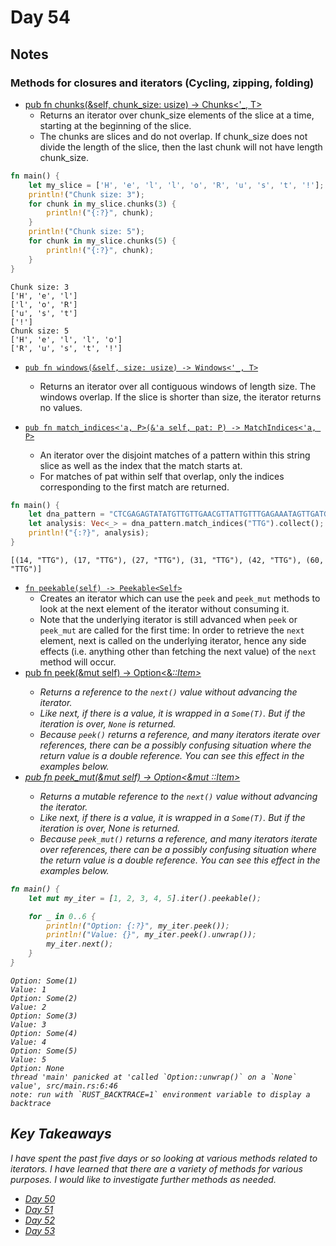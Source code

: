 # Day 54

## Notes

### Methods for closures and iterators (Cycling, zipping, folding)

- [pub fn chunks(&self, chunk_size: usize) -> Chunks<'_, T>](https://doc.rust-lang.org/std/primitive.slice.html#method.chunks)
  - Returns an iterator over chunk_size elements of the slice at a time, starting at the beginning of the slice.
  - The chunks are slices and do not overlap. If chunk_size does not divide the length of the slice, then the last chunk will not have length chunk_size.

```rust
fn main() {
    let my_slice = ['H', 'e', 'l', 'l', 'o', 'R', 'u', 's', 't', '!'];
    println!("Chunk size: 3");
    for chunk in my_slice.chunks(3) {
        println!("{:?}", chunk);
    }
    println!("Chunk size: 5");
    for chunk in my_slice.chunks(5) {
        println!("{:?}", chunk);
    }
}
```

```shell
Chunk size: 3
['H', 'e', 'l']
['l', 'o', 'R']
['u', 's', 't']
['!']
Chunk size: 5
['H', 'e', 'l', 'l', 'o']
['R', 'u', 's', 't', '!']
```

- [`pub fn windows(&self, size: usize) -> Windows<'_, T>`](https://doc.rust-lang.org/std/primitive.slice.html#method.windows)
  - Returns an iterator over all contiguous windows of length size. The windows overlap. If the slice is shorter than size, the iterator returns no values.

- [`pub fn match_indices<'a, P>(&'a self, pat: P) -> MatchIndices<'a, P>`](https://doc.rust-lang.org/std/string/struct.String.html#method.match_indices)
  - An iterator over the disjoint matches of a pattern within this string slice as well as the index that the match starts at.
  - For matches of pat within self that overlap, only the indices corresponding to the first match are returned.

```rust
fn main() {
    let dna_pattern = "CTCGAGAGTATATGTTGTTGAACGTTATTGTTTGAGAAATAGTTGATGCATCAGAATGGTTTGCATTTAT";
    let analysis: Vec<_> = dna_pattern.match_indices("TTG").collect();
    println!("{:?}", analysis);
}
```

```shell
[(14, "TTG"), (17, "TTG"), (27, "TTG"), (31, "TTG"), (42, "TTG"), (60, "TTG")]
```

- [`fn peekable(self) -> Peekable<Self>`](https://doc.rust-lang.org/std/iter/trait.Iterator.html#method.peekable)
  - Creates an iterator which can use the `peek` and `peek_mut` methods to look at the next element of the iterator without consuming it.
  - Note that the underlying iterator is still advanced when `peek` or `peek_mut` are called for the first time: In order to retrieve the `next` element, next is called on the underlying iterator, hence any side effects (i.e. anything other than fetching the next value) of the `next` method will occur.
- [pub fn peek(&mut self) -> Option<&<I as Iterator>::Item>](https://doc.rust-lang.org/std/iter/struct.Peekable.html#method.peek)
  - Returns a reference to the `next()` value without advancing the iterator.
  - Like next, if there is a value, it is wrapped in a `Some(T)`. But if the iteration is over, `None` is returned.
  - Because `peek()` returns a reference, and many iterators iterate over references, there can be a possibly confusing situation where the return value is a double reference. You can see this effect in the examples below.
- [pub fn peek_mut(&mut self) -> Option<&mut <I as Iterator>::Item>](https://doc.rust-lang.org/std/iter/struct.Peekable.html#method.peek_mut)
  - Returns a mutable reference to the `next()` value without advancing the iterator.
  - Like next, if there is a value, it is wrapped in a `Some(T)`. But if the iteration is over, None is returned.
  - Because `peek_mut()` returns a reference, and many iterators iterate over references, there can be a possibly confusing situation where the return value is a double reference. You can see this effect in the examples below.

```rust
fn main() {
    let mut my_iter = [1, 2, 3, 4, 5].iter().peekable();

    for _ in 0..6 {
        println!("Option: {:?}", my_iter.peek());
        println!("Value: {}", my_iter.peek().unwrap());
        my_iter.next();
    }
}
```

```shell
Option: Some(1)
Value: 1
Option: Some(2)
Value: 2
Option: Some(3)
Value: 3
Option: Some(4)
Value: 4
Option: Some(5)
Value: 5
Option: None
thread 'main' panicked at 'called `Option::unwrap()` on a `None` value', src/main.rs:6:46
note: run with `RUST_BACKTRACE=1` environment variable to display a backtrace
```

## Key Takeaways

I have spent the past five days or so looking at various methods related to iterators. I have learned that there are a variety of methods for various purposes. I would like to investigate further methods as needed.

- [Day 50](https://github.com/shinyay/100DaysOfLearnRustInOneMonthOfLunches/blob/main/Day050/day050.md)
- [Day 51](https://github.com/shinyay/100DaysOfLearnRustInOneMonthOfLunches/blob/main/Day051/day051.md)
- [Day 52](https://github.com/shinyay/100DaysOfLearnRustInOneMonthOfLunches/blob/main/Day052/day052.md)
- [Day 53](https://github.com/shinyay/100DaysOfLearnRustInOneMonthOfLunches/blob/main/Day053/day053.md)
